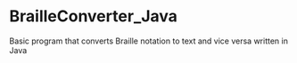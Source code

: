 # BrailleConverter_Java
Basic program that converts Braille notation to text and vice versa written in Java

